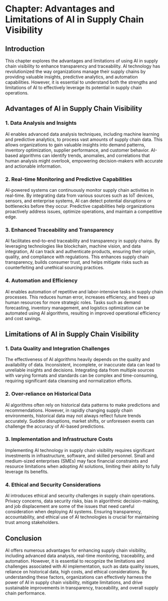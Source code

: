 Chapter: Advantages and Limitations of AI in Supply Chain Visibility
====================================================================

Introduction
------------

This chapter explores the advantages and limitations of using AI in supply chain visibility to enhance transparency and traceability. AI technology has revolutionized the way organizations manage their supply chains by providing valuable insights, predictive analytics, and automation capabilities. However, it is essential to understand both the strengths and limitations of AI to effectively leverage its potential in supply chain operations.

Advantages of AI in Supply Chain Visibility
-------------------------------------------

### 1. Data Analysis and Insights

AI enables advanced data analysis techniques, including machine learning and predictive analytics, to process vast amounts of supply chain data. This allows organizations to gain valuable insights into demand patterns, inventory optimization, supplier performance, and customer behavior. AI-based algorithms can identify trends, anomalies, and correlations that human analysis might overlook, empowering decision-makers with accurate and actionable information.

### 2. Real-time Monitoring and Predictive Capabilities

AI-powered systems can continuously monitor supply chain activities in real-time. By integrating data from various sources such as IoT devices, sensors, and enterprise systems, AI can detect potential disruptions or bottlenecks before they occur. Predictive capabilities help organizations proactively address issues, optimize operations, and maintain a competitive edge.

### 3. Enhanced Traceability and Transparency

AI facilitates end-to-end traceability and transparency in supply chains. By leveraging technologies like blockchain, machine vision, and data integration, AI can track and authenticate products, ensuring their origin, quality, and compliance with regulations. This enhances supply chain transparency, builds consumer trust, and helps mitigate risks such as counterfeiting and unethical sourcing practices.

### 4. Automation and Efficiency

AI enables automation of repetitive and labor-intensive tasks in supply chain processes. This reduces human error, increases efficiency, and frees up human resources for more strategic roles. Tasks such as demand forecasting, inventory management, and logistics optimization can be automated using AI algorithms, resulting in improved operational efficiency and cost savings.

Limitations of AI in Supply Chain Visibility
--------------------------------------------

### 1. Data Quality and Integration Challenges

The effectiveness of AI algorithms heavily depends on the quality and availability of data. Inconsistent, incomplete, or inaccurate data can lead to unreliable insights and decisions. Integrating data from multiple sources with varying formats and standards can be complex and time-consuming, requiring significant data cleansing and normalization efforts.

### 2. Over-reliance on Historical Data

AI algorithms often rely on historical data patterns to make predictions and recommendations. However, in rapidly changing supply chain environments, historical data may not always reflect future trends accurately. Sudden disruptions, market shifts, or unforeseen events can challenge the accuracy of AI-based predictions.

### 3. Implementation and Infrastructure Costs

Implementing AI technology in supply chain visibility requires significant investments in infrastructure, software, and skilled personnel. Small and medium-sized enterprises (SMEs) may face financial constraints and resource limitations when adopting AI solutions, limiting their ability to fully leverage its benefits.

### 4. Ethical and Security Considerations

AI introduces ethical and security challenges in supply chain operations. Privacy concerns, data security risks, bias in algorithmic decision-making, and job displacement are some of the issues that need careful consideration when deploying AI systems. Ensuring transparency, accountability, and ethical use of AI technologies is crucial for maintaining trust among stakeholders.

Conclusion
----------

AI offers numerous advantages for enhancing supply chain visibility, including advanced data analysis, real-time monitoring, traceability, and automation. However, it is essential to recognize the limitations and challenges associated with AI implementation, such as data quality issues, reliance on historical data, high costs, and ethical considerations. By understanding these factors, organizations can effectively harness the power of AI in supply chain visibility, mitigate limitations, and drive sustainable improvements in transparency, traceability, and overall supply chain performance.
